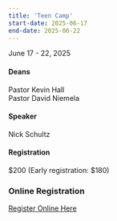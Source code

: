 ```yaml
---
title: 'Teen Camp'
start-date: 2025-06-17
end-date: 2025-06-22
---
```


June 17 - 22, 2025

#### Deans

Pastor Kevin Hall  
Pastor David Niemela

#### Speaker

Nick Schultz

#### Registration

$200 (Early registration: $180)

### Online Registration

[Register Online Here](https://docs.google.com/forms/d/1eBUuQNicCnRe86I3dgl2pYl19YlbArJFrpxTu69_bZY/viewform?edit_requested=true#responses)
